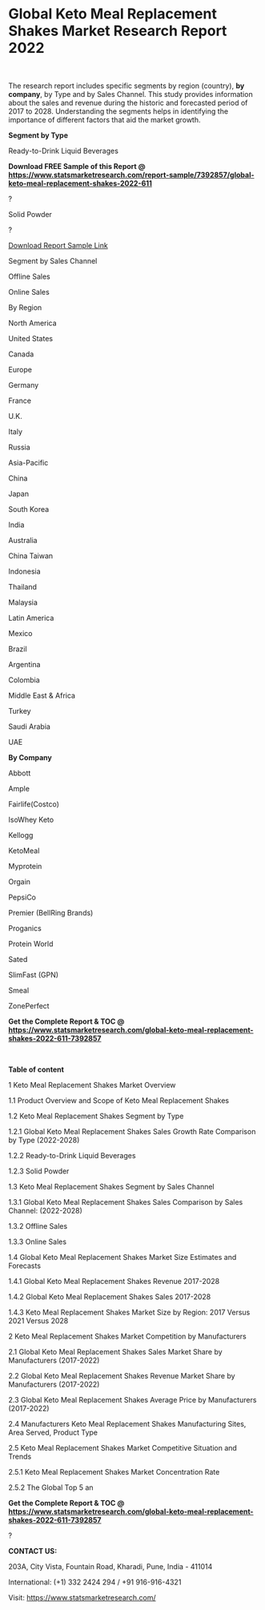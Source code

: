 <h1>Global Keto Meal Replacement Shakes Market Research Report 2022</h1><br/><p>The research report includes specific segments by region (country), <strong>by company</strong>, by Type and by Sales Channel. This study provides information about the sales and revenue during the historic and forecasted period of 2017 to 2028. Understanding the segments helps in identifying the importance of different factors that aid the market growth.</p>
 
 
 
 <p><strong>Segment by Type</strong></p>
 
 
 
 <p>Ready-to-Drink Liquid Beverages</p>
 
 
 
 <div><b>Download FREE Sample of this Report @ <a href="https://www.statsmarketresearch.com/download-free-sample/7392857/global-keto-meal-replacement-shakes-2022-611">https://www.statsmarketresearch.com/report-sample/7392857/global-keto-meal-replacement-shakes-2022-611</a></b></div>
 
 
 
 <p>? </p>
 
 
 
 <p>Solid Powder</p>
 
 
 
 <p>? </p>
 
 
 
 <p><a href="https://www.statsmarketresearch.com/download-free-sample/7392857/global-keto-meal-replacement-shakes-2022-611">Download Report Sample Link</a></p>
 
 
 
 <p>Segment by Sales Channel</p>
 
 
 
 <p>Offline Sales</p>
 
 
 
 <p>Online Sales</p>
 
 
 
 <p>By Region</p>
 
 
 
 <p>North America</p>
 
 
 
 <p>United States</p>
 
 
 
 <p>Canada</p>
 
 
 
 <p>Europe</p>
 
 
 
 <p>Germany</p>
 
 
 
 <p>France</p>
 
 
 
 <p>U.K.</p>
 
 
 
 <p>Italy</p>
 
 
 
 <p>Russia</p>
 
 
 
 <p>Asia-Pacific</p>
 
 
 
 <p>China</p>
 
 
 
 <p>Japan</p>
 
 
 
 <p>South Korea</p>
 
 
 
 <p>India</p>
 
 
 
 <p>Australia</p>
 
 
 
 <p>China Taiwan</p>
 
 
 
 <p>Indonesia</p>
 
 
 
 <p>Thailand</p>
 
 
 
 <p>Malaysia</p>
 
 
 
 <p>Latin America</p>
 
 
 
 <p>Mexico</p>
 
 
 
 <p>Brazil</p>
 
 
 
 <p>Argentina</p>
 
 
 
 <p>Colombia</p>
 
 
 
 <p>Middle East & Africa</p>
 
 
 
 <p>Turkey</p>
 
 
 
 <p>Saudi Arabia</p>
 
 
 
 <p>UAE</p>
 
 
 
 <p><strong>By Company</strong></p>
 
 
 
 <p>Abbott</p>
 
 
 
 <p>Ample</p>
 
 
 
 <p>Fairlife(Costco)</p>
 
 
 
 <p>IsoWhey Keto</p>
 
 
 
 <p>Kellogg</p>
 
 
 
 <p>KetoMeal</p>
 
 
 
 <p>Myprotein</p>
 
 
 
 <p>Orgain</p>
 
 
 
 <p>PepsiCo</p>
 
 
 
 <p>Premier (BellRing Brands)</p>
 
 
 
 <p>Proganics</p>
 
 
 
 <p>Protein World</p>
 
 
 
 <p>Sated</p>
 
 
 
 <p>SlimFast (GPN)</p>
 
 
 
 <p>Smeal</p>
 
 
 
 <p>ZonePerfect</p>
 
 
 
 <div><b>Get the Complete Report & TOC @ <a href="https://www.statsmarketresearch.com/global-keto-meal-replacement-shakes-2022-611-7392857">https://www.statsmarketresearch.com/global-keto-meal-replacement-shakes-2022-611-7392857</a></b></div>
 
 
 
 <p><br />
 
 <b>Table of content</b></p>
 
 
 
 <p>1 Keto Meal Replacement Shakes Market Overview<br />
 
 1.1 Product Overview and Scope of Keto Meal Replacement Shakes<br />
 
 1.2 Keto Meal Replacement Shakes Segment by Type<br />
 
 1.2.1 Global Keto Meal Replacement Shakes Sales Growth Rate Comparison by Type (2022-2028)<br />
 
 1.2.2 Ready-to-Drink Liquid Beverages<br />
 
 1.2.3 Solid Powder<br />
 
 1.3 Keto Meal Replacement Shakes Segment by Sales Channel<br />
 
 1.3.1 Global Keto Meal Replacement Shakes Sales Comparison by Sales Channel: (2022-2028)<br />
 
 1.3.2 Offline Sales<br />
 
 1.3.3 Online Sales<br />
 
 1.4 Global Keto Meal Replacement Shakes Market Size Estimates and Forecasts<br />
 
 1.4.1 Global Keto Meal Replacement Shakes Revenue 2017-2028<br />
 
 1.4.2 Global Keto Meal Replacement Shakes Sales 2017-2028<br />
 
 1.4.3 Keto Meal Replacement Shakes Market Size by Region: 2017 Versus 2021 Versus 2028<br />
 
 2 Keto Meal Replacement Shakes Market Competition by Manufacturers<br />
 
 2.1 Global Keto Meal Replacement Shakes Sales Market Share by Manufacturers (2017-2022)<br />
 
 2.2 Global Keto Meal Replacement Shakes Revenue Market Share by Manufacturers (2017-2022)<br />
 
 2.3 Global Keto Meal Replacement Shakes Average Price by Manufacturers (2017-2022)<br />
 
 2.4 Manufacturers Keto Meal Replacement Shakes Manufacturing Sites, Area Served, Product Type<br />
 
 2.5 Keto Meal Replacement Shakes Market Competitive Situation and Trends<br />
 
 2.5.1 Keto Meal Replacement Shakes Market Concentration Rate<br />
 
 2.5.2 The Global Top 5 an</p>
 
 
 
 <div><b>Get the Complete Report & TOC @ <a href="https://www.statsmarketresearch.com/global-keto-meal-replacement-shakes-2022-611-7392857">https://www.statsmarketresearch.com/global-keto-meal-replacement-shakes-2022-611-7392857</a></b></div>
 
 
 
 <p>? </p>
 
 
 
 <p><b>CONTACT US:</b><br />
 
 203A, City Vista, Fountain Road, Kharadi, Pune, India - 411014<br />
 
 International: (+1) 332 2424 294 / +91 916-916-4321<br />
 
 Visit: <a href="https://www.statsmarketresearch.com/">https://www.statsmarketresearch.com/</a></p>